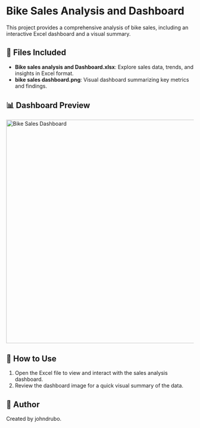 # Bike Sales Analysis and Dashboard

This project provides a comprehensive analysis of bike sales, including an interactive Excel dashboard and a visual summary.

## 📁 Files Included

- **Bike sales analysis and Dashboard.xlsx**: Explore sales data, trends, and insights in Excel format.
- **bike sales dashboard.png**: Visual dashboard summarizing key metrics and findings.

## 📊 Dashboard Preview

<img src="bike sales dashboard.png" alt="Bike Sales Dashboard" width="600" />

## 🚀 How to Use

1. Open the Excel file to view and interact with the sales analysis dashboard.
2. Review the dashboard image for a quick visual summary of the data.

## 👤 Author

Created by johndrubo.
